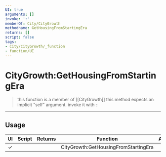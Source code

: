 ```yaml
---
UI: true
arguments: []
invoke: ':'
memberOf: City/CityGrowth
methodname: GetHousingFromStartingEra
returns: []
script: false
tags:
- City/CityGrowth/_function
- function/UI
---
```

# CityGrowth:GetHousingFromStartingEra
> this function is a member of [[CityGrowth]]
> this method expects an implicit "self" argument. invoke it with `:`
-----
## Usage
|  UI | Script | Returns | Function | Arguments |
|:---:|:------:|-------:|:--------:|:---------|
|✓| ||CityGrowth:GetHousingFromStartingEra||

